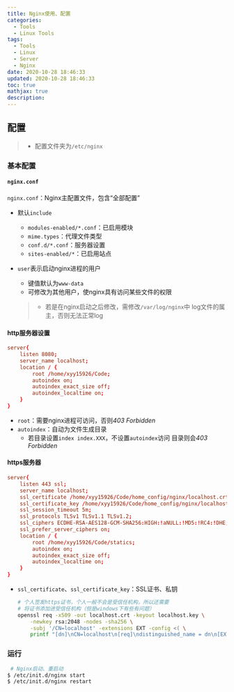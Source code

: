 ```yaml
---
title: Nginx使用、配置
categories:
  - Tools
  -	Linux Tools
tags:
  - Tools
  -	Linux
  -	Server
  - Nginx
date: 2020-10-28 18:46:33
updated: 2020-10-28 18:46:33
toc: true
mathjax: true
description: 
---
```


##	配置

> - 配置文件夹为`/etc/nginx`

###	基本配置

####	`nginx.conf`

`nginx.conf`：Nginx主配置文件，包含“全部配置”

-	默认`include`
	-	`modules-enabled/*.conf`：已启用模块
	-	`mime.types`：代理文件类型
	-	`conf.d/*.conf`：服务器设置
	-	`sites-enabled/*`：已启用站点

-	`user`表示启动nginx进程的用户
	-	键值默认为`www-data`
	-	可修改为其他用户，使nginx具有访问某些文件的权限

	> - 若是在nginx启动之后修改，需修改`/var/log/nginx`中
		log文件的属主，否则无法正常log

####	http服务器设置

```conf
server{
	listen 8080;
	server_name localhost;
	location / {
		root /home/xyy15926/Code;
		autoindex on;
		autoindex_exact_size off;
		autoindex_localtime on;
	}
}
```

-	`root`：需要nginx进程可访问，否则*403 Forbidden*
-	`autoindex`：自动为文件生成目录
	-	若目录设置`index index.XXX`，不设置`autoindex`访问
		目录则会*403 Forbidden*

####	https服务器

```conf
server{
	listen 443 ssl;
	server_name localhost;
	ssl_certificate /home/xyy15926/Code/home_config/nginx/localhost.crt;
	ssl_certificate_key /home/xyy15926/Code/home_config/nginx/localhost.key;
	ssl_session_timeout 5m;
	ssl_protocols TLSv1 TLSv1.1 TLSv1.2;
	ssl_ciphers ECDHE-RSA-AES128-GCM-SHA256:HIGH:!aNULL:!MD5:!RC4:!DHE;
	ssl_prefer_server_ciphers on;
	location / {
		root /home/xyy15926/Code/statics;
		autoindex on;
		autoindex_exact_size off;
		autoindex_localtime on;
	}
}
```

-	`ssl_certificate`、`ssl_certificate_key`：SSL证书、私钥

	```sh
	# 个人签发https证书，个人一般不会是受信任机构，所以还需要
	# 将证书添加进受信任机构（但是windows下有些有问题）
	openssl req -x509 -out localhost.crt -keyout localhost.key \
		-newkey rsa:2048 -nodes -sha256 \
		-subj '/CN=localhost' -extensions EXT -config <( \
		printf "[dn]\nCN=localhost\n[req]\ndistinguished_name = dn\n[EXT]\nsubjectAltName=DNS:localhost\nkeyUsage=digitalSignature\nextendedKeyUsage=serverAuth")
	```

###	运行

```sh
 # Nginx启动、重启动
$ /etc/init.d/nginx start
$ /etc/init.d/nginx restart
```


